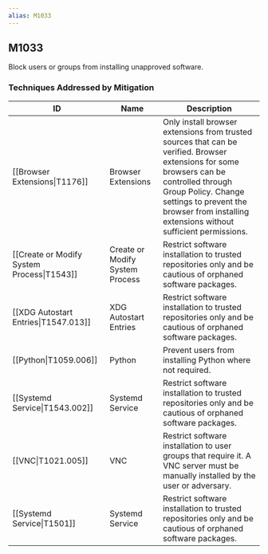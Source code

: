 ```yaml
---
alias: M1033
---
```


## M1033

Block users or groups from installing unapproved software.


### Techniques Addressed by Mitigation

| ID | Name | Description |
| --- | --- | --- |
| [[Browser Extensions\|T1176]] | Browser Extensions | Only install browser extensions from trusted sources that can be verified. Browser extensions for some browsers can be controlled through Group Policy. Change settings to prevent the browser from installing extensions without sufficient permissions. |
| [[Create or Modify System Process\|T1543]] | Create or Modify System Process | Restrict software installation to trusted repositories only and be cautious of orphaned software packages. |
| [[XDG Autostart Entries\|T1547.013]] | XDG Autostart Entries | Restrict software installation to trusted repositories only and be cautious of orphaned software packages. |
| [[Python\|T1059.006]] | Python | Prevent users from installing Python where not required. |
| [[Systemd Service\|T1543.002]] | Systemd Service | Restrict software installation to trusted repositories only and be cautious of orphaned software packages. |
| [[VNC\|T1021.005]] | VNC | Restrict software installation to user groups that require it. A VNC server must be manually installed by the user or adversary. |
| [[Systemd Service\|T1501]] | Systemd Service | Restrict software installation to trusted repositories only and be cautious of orphaned software packages. |
